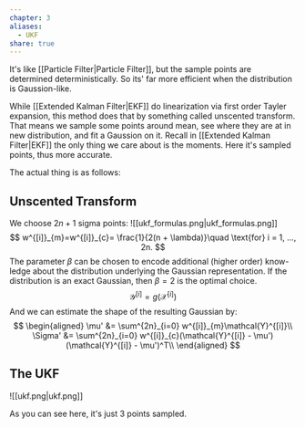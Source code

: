 ```yaml
---
chapter: 3
aliases:
  - UKF
share: true
---
```


It's like [[Particle Filter|Particle Filter]], but the sample points are determined deterministically. So its' far more efficient when the distribution is Gaussion-like.

While [[Extended Kalman Filter|EKF]] do linearization via first order Tayler expansion, this method does that by something called unscented transform. That means we sample some points around mean, see where they are at in new distribution, and fit a Gaussion on it. Recall in [[Extended Kalman Filter|EKF]] the only thing we care about is the moments. Here it's sampled points, thus more accurate.

The actual thing is as follows:

## Unscented Transform
We choose $2n +1$ sigma points:
![[ukf_formulas.png|ukf_formulas.png]]
$$
w^{[i]}_{m}=w^{[i]}_{c}= \frac{1}{2(n + \lambda)}\quad \text{for} i = 1, ..., 2n. 
$$
The parameter $\beta$ can be chosen to encode additional (higher order) know-  
ledge about the distribution underlying the Gaussian representation. If the  
distribution is an exact Gaussian, then $\beta = 2$ is the optimal choice.
$$
\mathcal{Y}^{[i]} = g(\mathcal{X}^{[i]})
$$
And we can estimate the shape of the resulting Gaussian by:
$$
\begin{aligned}
\mu' &= \sum^{2n}_{i=0} w^{[i]}_{m}\mathcal{Y}^{[i]}\\
\Sigma' &= \sum^{2n}_{i=0} w^{[i]}_{c}(\mathcal{Y}^{[i]} - \mu')(\mathcal{Y}^{[i]} - \mu')^T\\
\end{aligned}
$$
## The UKF
![[ukf.png|ukf.png]]

As you can see here, it's just 3 points sampled.